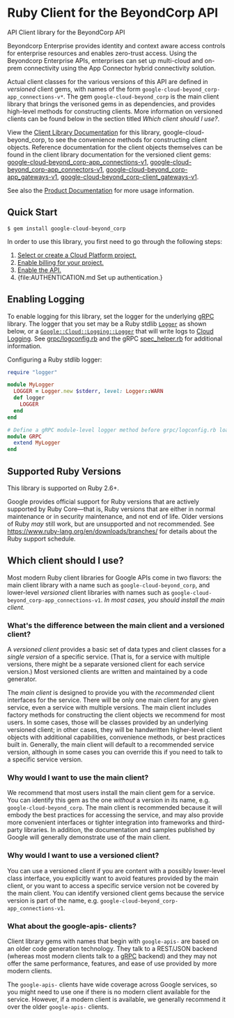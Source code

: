 # Ruby Client for the BeyondCorp API

API Client library for the BeyondCorp API

Beyondcorp Enterprise provides identity and context aware access controls for enterprise resources and enables zero-trust access. Using the Beyondcorp Enterprise APIs, enterprises can set up multi-cloud and on-prem connectivity using the App Connector hybrid connectivity solution.

Actual client classes for the various versions of this API are defined in
_versioned_ client gems, with names of the form `google-cloud-beyond_corp-app_connections-v*`.
The gem `google-cloud-beyond_corp` is the main client library that brings the
verisoned gems in as dependencies, and provides high-level methods for
constructing clients. More information on versioned clients can be found below
in the section titled *Which client should I use?*.

View the [Client Library Documentation](https://cloud.google.com/ruby/docs/reference/google-cloud-beyond_corp/latest)
for this library, google-cloud-beyond_corp, to see the convenience methods for
constructing client objects. Reference documentation for the client objects
themselves can be found in the client library documentation for the versioned
client gems:
[google-cloud-beyond_corp-app_connections-v1](https://cloud.google.com/ruby/docs/reference/google-cloud-beyond_corp-app_connections-v1/latest),
[google-cloud-beyond_corp-app_connectors-v1](https://cloud.google.com/ruby/docs/reference/google-cloud-beyond_corp-app_connectors-v1/latest),
[google-cloud-beyond_corp-app_gateways-v1](https://cloud.google.com/ruby/docs/reference/google-cloud-beyond_corp-app_gateways-v1/latest),
[google-cloud-beyond_corp-client_gateways-v1](https://cloud.google.com/ruby/docs/reference/google-cloud-beyond_corp-client_gateways-v1/latest).

See also the [Product Documentation](https://cloud.google.com/beyondcorp/)
for more usage information.

## Quick Start

```
$ gem install google-cloud-beyond_corp
```

In order to use this library, you first need to go through the following steps:

1. [Select or create a Cloud Platform project.](https://console.cloud.google.com/project)
1. [Enable billing for your project.](https://cloud.google.com/billing/docs/how-to/modify-project#enable_billing_for_a_project)
1. [Enable the API.](https://console.cloud.google.com/apis/library/beyondcorp.googleapis.com)
1. {file:AUTHENTICATION.md Set up authentication.}

## Enabling Logging

To enable logging for this library, set the logger for the underlying [gRPC](https://github.com/grpc/grpc/tree/master/src/ruby) library.
The logger that you set may be a Ruby stdlib [`Logger`](https://ruby-doc.org/current/stdlibs/logger/Logger.html) as shown below,
or a [`Google::Cloud::Logging::Logger`](https://cloud.google.com/ruby/docs/reference/google-cloud-logging/latest)
that will write logs to [Cloud Logging](https://cloud.google.com/logging/). See [grpc/logconfig.rb](https://github.com/grpc/grpc/blob/master/src/ruby/lib/grpc/logconfig.rb)
and the gRPC [spec_helper.rb](https://github.com/grpc/grpc/blob/master/src/ruby/spec/spec_helper.rb) for additional information.

Configuring a Ruby stdlib logger:

```ruby
require "logger"

module MyLogger
  LOGGER = Logger.new $stderr, level: Logger::WARN
  def logger
    LOGGER
  end
end

# Define a gRPC module-level logger method before grpc/logconfig.rb loads.
module GRPC
  extend MyLogger
end
```

## Supported Ruby Versions

This library is supported on Ruby 2.6+.

Google provides official support for Ruby versions that are actively supported
by Ruby Core—that is, Ruby versions that are either in normal maintenance or
in security maintenance, and not end of life. Older versions of Ruby _may_
still work, but are unsupported and not recommended. See
https://www.ruby-lang.org/en/downloads/branches/ for details about the Ruby
support schedule.

## Which client should I use?

Most modern Ruby client libraries for Google APIs come in two flavors: the main
client library with a name such as `google-cloud-beyond_corp`,
and lower-level _versioned_ client libraries with names such as
`google-cloud-beyond_corp-app_connections-v1`.
_In most cases, you should install the main client._

### What's the difference between the main client and a versioned client?

A _versioned client_ provides a basic set of data types and client classes for
a _single version_ of a specific service. (That is, for a service with multiple
versions, there might be a separate versioned client for each service version.)
Most versioned clients are written and maintained by a code generator.

The _main client_ is designed to provide you with the _recommended_ client
interfaces for the service. There will be only one main client for any given
service, even a service with multiple versions. The main client includes
factory methods for constructing the client objects we recommend for most
users. In some cases, those will be classes provided by an underlying versioned
client; in other cases, they will be handwritten higher-level client objects
with additional capabilities, convenience methods, or best practices built in.
Generally, the main client will default to a recommended service version,
although in some cases you can override this if you need to talk to a specific
service version.

### Why would I want to use the main client?

We recommend that most users install the main client gem for a service. You can
identify this gem as the one _without_ a version in its name, e.g.
`google-cloud-beyond_corp`.
The main client is recommended because it will embody the best practices for
accessing the service, and may also provide more convenient interfaces or
tighter integration into frameworks and third-party libraries. In addition, the
documentation and samples published by Google will generally demonstrate use of
the main client.

### Why would I want to use a versioned client?

You can use a versioned client if you are content with a possibly lower-level
class interface, you explicitly want to avoid features provided by the main
client, or you want to access a specific service version not be covered by the
main client. You can identify versioned client gems because the service version
is part of the name, e.g. `google-cloud-beyond_corp-app_connections-v1`.

### What about the google-apis-<name> clients?

Client library gems with names that begin with `google-apis-` are based on an
older code generation technology. They talk to a REST/JSON backend (whereas
most modern clients talk to a [gRPC](https://grpc.io/) backend) and they may
not offer the same performance, features, and ease of use provided by more
modern clients.

The `google-apis-` clients have wide coverage across Google services, so you
might need to use one if there is no modern client available for the service.
However, if a modern client is available, we generally recommend it over the
older `google-apis-` clients.
